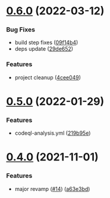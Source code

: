 # [0.6.0](https://github.com/cheesebit/ui/compare/v0.5.0...v0.6.0) (2022-03-12)


### Bug Fixes

* build step fixes ([09f14b4](https://github.com/cheesebit/ui/commit/09f14b4816c044e4b77c16fcfdc58062adf3a5a9))
* deps update ([29de652](https://github.com/cheesebit/ui/commit/29de652012624d28f67be5074dc7cb8789537811))


### Features

* project cleanup ([4cee049](https://github.com/cheesebit/ui/commit/4cee0491644a25f5d7da64282d6cbe585e377cbb))

# [0.5.0](https://github.com/cheesebit/ui/compare/v0.4.0...v0.5.0) (2022-01-29)


### Features

* codeql-analysis.yml ([219b95e](https://github.com/cheesebit/ui/commit/219b95eb1bc640b2fa463d5139821fcd6ed65f39))

# [0.4.0](https://github.com/cheesebit/ui/compare/v0.3.1...v0.4.0) (2021-11-01)


### Features

* major revamp ([#14](https://github.com/cheesebit/ui/issues/14)) ([a63e3bd](https://github.com/cheesebit/ui/commit/a63e3bdc341937986ae7cf8c78d883a530fe06a9))
